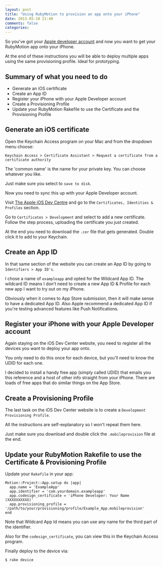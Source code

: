```yaml
---
layout: post
title: "Using RubyMotion to provision an app onto your iPhone"
date: 2013-05-10 21:49
comments: false
categories:
---
```


So you've got your [Apple developer account](https://developer.apple.com/) and
now you want to get your RubyMotion app onto your iPhone.

At the end of these instructions you will be able to deploy multiple apps using
the same provisioning profile. Ideal for prototyping.

## Summary of what you need to do

- Generate an iOS certificate
- Create an App ID
- Register your iPhone with your Apple Developer account
- Create a Provisioning Profile
- Update your RubyMotion Rakefile to use the Certificate and the Provisioning Profile

## Generate an iOS certificate

Open the Keychain Access program on your Mac and from the dropdown menu choose:

`Keychain Access > Certificate Assistant > Request a certificate from a certificate authority`

The 'common name' is the name for your private key. You can choose whatever
you like.

Just make sure you select to `save to disk`.

Now you need to sync this up with your Apple Developer account.

Visit [The Apple iOS Dev Centre](https://developer.apple.com) and go to the
`Certificates, Identities & Profiles` section.

Go to `Certificates > Development` and select to add a new certificate. Follow
the step process, uploading the certificate you just created.

At the end you need to download the `.cer` file that gets generated. Double
click it to add to your Keychain.

## Create an App ID

In that same section of the website you can create an App ID by going to
`Identifiers > App ID's`.

I chose a name of `exampleapp` and opted for the Wildcard App ID. The wildcard
ID means I don't need to create a new App ID & Profile for each new app I want
to try out on my iPhone.

Obviously when it comes to App Store submission, then it will make sense to have
a dedicated App ID. Also Apple recommend a dedicated App ID if you're testing
advanced features like Push Notifications.

## Register your iPhone with your Apple Developer account

Again staying on the iOS Dev Center website, you need to register all the
devices you want to deploy your app onto.

You only need to do this once for each device, but you'll need to know the UDID
for each one.

I decided to install a handy free app (simply called UDID) that emails you this
reference and a host of other info straight from your iPhone. There are loads
of free apps that do similar things on the App Store.

## Create a Provisioning Profile

The last task on the iOS Dev Center website is to create a
`Development Provisioning Profile`.

All the instructions are self-explanatory so I won't repeat them here.

Just make sure you download and double click the `.mobileprovision` file at the end.

## Update your RubyMotion Rakefile to use the Certificate & Provisioning Profile

Update your `Rakefile` in your app:

    Motion::Project::App.setup do |app|
      app.name = 'ExampleApp'
      app.identifier = 'com.yourdomain.exampleapp'
      app.codesign_certificate = 'iPhone Developer: Your Name (XXXXXXXXXX)'
      app.provisioning_profile = '/path/to/your/provisioning/profile/Example_App.mobileprovision'
    end

Note that Wildcard App Id means you can use any name for the third part of the
identifier.

Also for the `codesign_certificate`, you can view this in the Keychain Access
program.

Finally deploy to the device via:

    $ rake device
